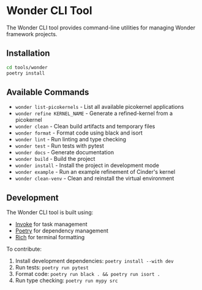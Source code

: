 # Wonder CLI Tool

The Wonder CLI tool provides command-line utilities for managing Wonder framework projects.

## Installation

```bash
cd tools/wonder
poetry install
```

## Available Commands

- `wonder list-picokernels` - List all available picokernel applications
- `wonder refine KERNEL_NAME` - Generate a refined-kernel from a picokernel
- `wonder clean` - Clean build artifacts and temporary files
- `wonder format` - Format code using black and isort
- `wonder lint` - Run linting and type checking
- `wonder test` - Run tests with pytest
- `wonder docs` - Generate documentation
- `wonder build` - Build the project
- `wonder install` - Install the project in development mode
- `wonder example` - Run an example refinement of Cinder's kernel
- `wonder clean-venv` - Clean and reinstall the virtual environment

## Development

The Wonder CLI tool is built using:
- [Invoke](https://www.pyinvoke.org/) for task management
- [Poetry](https://python-poetry.org/) for dependency management
- [Rich](https://rich.readthedocs.io/) for terminal formatting

To contribute:
1. Install development dependencies: `poetry install --with dev`
2. Run tests: `poetry run pytest`
3. Format code: `poetry run black . && poetry run isort .`
4. Run type checking: `poetry run mypy src` 